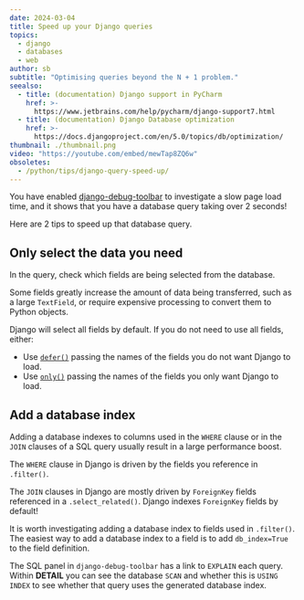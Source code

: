 ```yaml
---
date: 2024-03-04
title: Speed up your Django queries
topics:
  - django
  - databases
  - web
author: sb
subtitle: "Optimising queries beyond the N + 1 problem."
seealso:
  - title: (documentation) Django support in PyCharm
    href: >-
      https://www.jetbrains.com/help/pycharm/django-support7.html
  - title: (documentation) Django Database optimization
    href: >-
      https://docs.djangoproject.com/en/5.0/topics/db/optimization/
thumbnail: ./thumbnail.png
video: "https://youtube.com/embed/mewTap8ZQ6w"
obsoletes:
  - /python/tips/django-query-speed-up/
---
```


You have enabled [django-debug-toolbar](https://django-debug-toolbar.readthedocs.io/en/latest/installation.html) to investigate a slow page load time, and it shows that you have a database query taking over 2 seconds!

Here are 2 tips to speed up that database query.

## Only select the data you need

In the query, check which fields are being selected from the database.

Some fields greatly increase the amount of data being transferred, such as a large `TextField`, or require expensive processing to convert them to Python objects.

Django will select all fields by default. If you do not need to use all fields, either:

- Use [`defer()`](https://docs.djangoproject.com/en/5.0/ref/models/querysets/#django.db.models.query.QuerySet.defer) passing the names of the fields you do not want Django to load.
- Use [`only()`](https://docs.djangoproject.com/en/5.0/ref/models/querysets/#only) passing the names of the fields you only want Django to load.

## Add a database index

Adding a database indexes to columns used in the `WHERE` clause or in the `JOIN` clauses of a SQL query usually result in a large performance boost.

The `WHERE` clause in Django is driven by the fields you reference in `.filter()`.

The `JOIN` clauses in Django are mostly driven by `ForeignKey` fields referenced in a `.select_related()`. Django indexes `ForeignKey` fields by default!

It is worth investigating adding a database index to fields used in `.filter()`. The easiest way to add a database index to a field is to add `db_index=True` to the field definition.

The SQL panel in `django-debug-toolbar` has a link to `EXPLAIN` each query. Within **DETAIL** you can see the database `SCAN` and whether this is `USING INDEX` to see whether that query uses the generated database index.
